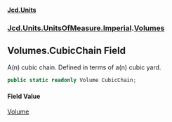 #### [Jcd.Units](index.md 'index')
### [Jcd.Units.UnitsOfMeasure.Imperial](Jcd.Units.UnitsOfMeasure.Imperial.md 'Jcd.Units.UnitsOfMeasure.Imperial').[Volumes](Volumes.md 'Jcd.Units.UnitsOfMeasure.Imperial.Volumes')

## Volumes.CubicChain Field

A(n) cubic chain. Defined in terms of a(n) cubic yard.

```csharp
public static readonly Volume CubicChain;
```

#### Field Value
[Volume](Volume.md 'Jcd.Units.UnitTypes.Volume')